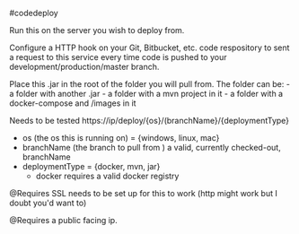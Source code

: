 #codedeploy

Run this on the server you wish to deploy from.

Configure a HTTP hook on your Git, Bitbucket, etc. code respository to sent a request to this service 
every time code is pushed to your development/production/master branch.

Place this .jar in the root of the folder you will pull from.
The folder can be:
    - a folder with another .jar
    - a folder with a mvn project in it
    - a folder with a docker-compose and /images in it
    
    
Needs to be tested
https://ip/deploy/{os}/(branchName}/{deploymentType}
   - os (the os this is running on) = {windows, linux, mac}
   - branchName (the branch to pull from ) a valid, currently checked-out, branchName
   - deploymentType = {docker, mvn, jar}
       - docker requires a valid docker registry

@Requires SSL needs to be set up for this to work (http might work but I doubt you'd want to)

@Requires a public facing ip.